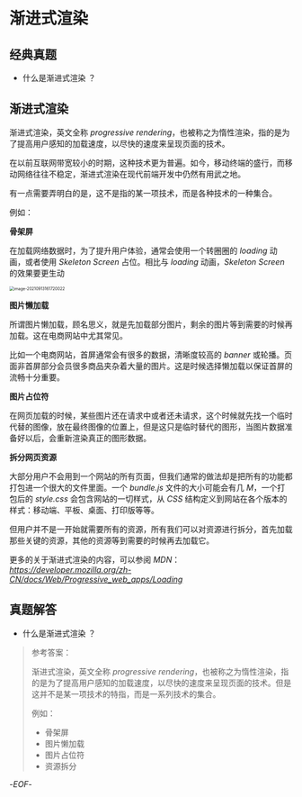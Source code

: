 # 渐进式渲染



## 经典真题



- 什么是渐进式渲染 ？



## 渐进式渲染



渐进式渲染，英文全称 *progressive rendering*，也被称之为惰性渲染，指的是为了提高用户感知的加载速度，以尽快的速度来呈现页面的技术。



在以前互联网带宽较小的时期，这种技术更为普遍。如今，移动终端的盛行，而移动网络往往不稳定，渐进式渲染在现代前端开发中仍然有用武之地。



有一点需要弄明白的是，这不是指的某一项技术，而是各种技术的一种集合。



例如：



**骨架屏**



在加载网络数据时，为了提升用户体验，通常会使用一个转圈圈的 *loading* 动画，或者使用 *Skeleton Screen* 占位。相比与 *loading* 动画，*Skeleton Screen* 的效果要更生动



<img src="https://xiejie-typora.oss-cn-chengdu.aliyuncs.com/2021-09-13-081721.png" alt="image-20210913161720022" style="zoom:50%;" />



**图片懒加载**



所谓图片懒加载，顾名思义，就是先加载部分图片，剩余的图片等到需要的时候再加载。这在电商网站中尤其常见。

比如一个电商网站，首屏通常会有很多的数据，清晰度较高的 *banner* 或轮播。页面非首屏部分会员很多商品夹杂着大量的图片。这是时候选择懒加载以保证首屏的流畅十分重要。



**图片占位符**



在网页加载的时候，某些图片还在请求中或者还未请求，这个时候就先找一个临时代替的图像，放在最终图像的位置上，但是这只是临时替代的图形，当图片数据准备好以后，会重新渲染真正的图形数据。



**拆分网页资源**



大部分用户不会用到一个网站的所有页面，但我们通常的做法却是把所有的功能都打包进一个很大的文件里面。一个 *bundle.js* 文件的大小可能会有几  *M*，一个打包后的  *style.css*  会包含网站的一切样式，从  *CSS*  结构定义到网站在各个版本的样式：移动端、平板、桌面、打印版等等。



但用户并不是一开始就需要所有的资源，所有我们可以对资源进行拆分，首先加载那些关键的资源，其他的资源等到需要的时候再去加载它。



更多的关于渐进式渲染的内容，可以参阅 *MDN*：*https://developer.mozilla.org/zh-CN/docs/Web/Progressive_web_apps/Loading*



## 真题解答



- 什么是渐进式渲染 ？

> 参考答案：
>
> 渐进式渲染，英文全称 *progressive rendering*，也被称之为惰性渲染，指的是为了提高用户感知的加载速度，以尽快的速度来呈现页面的技术。但是这并不是某一项技术的特指，而是一系列技术的集合。
>
> 例如：
>
> - 骨架屏
> - 图片懒加载
> - 图片占位符
> - 资源拆分



-*EOF*-

